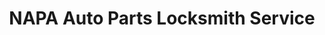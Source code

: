 ---
title: "NAPA Auto Parts Locksmith Service"
url: /new-rochelle/napa-auto-parts-locksmith-service/
shop: locksmith
---
